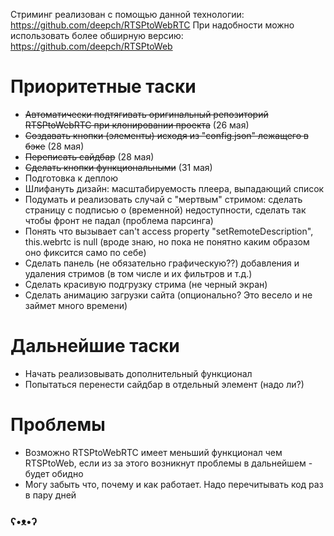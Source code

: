 Стриминг реализован с помощью данной технологии: https://github.com/deepch/RTSPtoWebRTC
При надобности можно использовать более обширную версию: https://github.com/deepch/RTSPtoWeb
# Приоритетные таски
* ~~Автоматически подтягивать оригинальный репозиторий RTSPtoWebRTC при клонировании проекта~~ (26 мая)
* ~~Создавать кнопки (элементы) исходя из "config.json" лежащего в бэке~~ (28 мая)
* ~~Переписать сайдбар~~ (28 мая)
* ~~Сделать кнопки функциональными~~ (31 мая)
* Подготовка к деплою
* Шлифануть дизайн: масштабируемость плеера, выпадающий список
* Подумать и реализовать случай с "мертвым" стримом: сделать страницу с подписью о (временной) недоступности, сделать так чтобы фронт не падал (проблема парсинга)
* Понять что вызывает can't access property "setRemoteDescription", this.webrtc is null (вроде знаю, но пока не понятно каким образом оно фиксится само по себе)
* Сделать панель (не обязательно графическую??) добавления и удаления стримов (в том числе и их фильтров и т.д.)
* Сделать красивую подгрузку стрима (не черный экран)
* Сделать анимацию загрузки сайта (опционально? Это весело и не займет много времени)
# Дальнейшие таски
* Начать реализовывать дополнительный функционал
* Попытаться перенести сайдбар в отдельный элемент (надо ли?)
# Проблемы
* Возможно RTSPtoWebRTC имеет меньший функционал чем RTSPtoWeb, если из за этого возникнут проблемы в дальнейшем - будет обидно
* Могу забыть что, почему и как работает. Надо перечитывать код раз в пару дней
### ʕ•ᴥ•ʔ